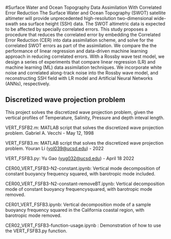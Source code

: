 #Surface Water and Ocean Topography Data Assimilation With Correlated Error Reduction
The Surface Water and Ocean Topography (SWOT) satellite altimeter will provide unprecedented high-resolution two-dimensional wide-swath sea surface height (SSH) data. The SWOT altimetric data is expected to be affected by specially correlated errors. This study proposes a procedure that reduces the correlated error by embedding the Correlated Error Reduction (CER) into data assimilation scheme, and solve for the correlated SWOT errors as part of the assimilation. We compare the the performance of linear regression and data-driven machine learning approach in reducing correlated errors. With a Rossby wave test model, we design a series of experiments that compare linear regression (LR) and machine learning (ML) data assimilation techniques. We incorporate white noise and correlated along-track noise into the Rossby wave model, and reconstructing SSH field with LR model and Artificial Neural Networks (ANNs), respectively.


## Discretized wave projection problem
This project solves the discretized wave projection problem, given the vertical profiles of Temperature, Salinity, Pressure and depth inteval length.

VERT_FSFB2.m: 
MATLAB script that solves the discretized wave projection problem. Gabriel A. Vecchi - May 12, 1998

VERT_FSFB3.m: 
MATLAB script that solves the discretized wave projection problem. Youran Li (yol039@ucsd.edu) - 2022

VERT_FSFB3.py: Yu Gao (yug032@ucsd.edu) - April 18 2022

CER00_VERT_FSFB3-N2-constant.ipynb: Vertical mode decomposition of constant buoyancy frequency squared, with barotropic mode included.

CER00_VERT_FSFB3-N2-constant-removeBT.ipynb: Vertical decomposition mode of constant buoyancy frequencysquared, with barotropic mode removed.

CER01_VERT_FSFB3.ipynb: Vertical decomposition mode of a sample buoyancy frequency squared in the California coastal region, with barotropic mode removed.

CER02_VERT_FSFB3-function-usage.ipynb :  Demonstration of how to use the VERT_FSFB3.py function.
